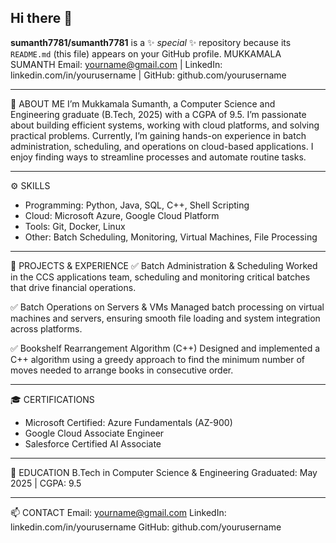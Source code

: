 ## Hi there 👋

**sumanth7781/sumanth7781** is a ✨ _special_ ✨ repository because its `README.md` (this file) appears on your GitHub profile.
MUKKAMALA SUMANTH
Email: yourname@gmail.com | LinkedIn: linkedin.com/in/yourusername | GitHub: github.com/yourusername

--------------------------------------------------------------------------------
👋 ABOUT ME
I’m Mukkamala Sumanth, a Computer Science and Engineering graduate (B.Tech, 2025) with a CGPA of 9.5.
I’m passionate about building efficient systems, working with cloud platforms, and solving practical problems.
Currently, I’m gaining hands-on experience in batch administration, scheduling, and operations on cloud-based applications.
I enjoy finding ways to streamline processes and automate routine tasks.

--------------------------------------------------------------------------------
⚙️ SKILLS
- Programming: Python, Java, SQL, C++, Shell Scripting
- Cloud: Microsoft Azure, Google Cloud Platform
- Tools: Git, Docker, Linux
- Other: Batch Scheduling, Monitoring, Virtual Machines, File Processing

--------------------------------------------------------------------------------
🚀 PROJECTS & EXPERIENCE
✅ Batch Administration & Scheduling
Worked in the CCS applications team, scheduling and monitoring critical batches that drive financial operations.

✅ Batch Operations on Servers & VMs
Managed batch processing on virtual machines and servers, ensuring smooth file loading and system integration across platforms.

✅ Bookshelf Rearrangement Algorithm (C++)
Designed and implemented a C++ algorithm using a greedy approach to find the minimum number of moves needed to arrange books in consecutive order.

--------------------------------------------------------------------------------
🎓 CERTIFICATIONS
- Microsoft Certified: Azure Fundamentals (AZ-900)
- Google Cloud Associate Engineer
- Salesforce Certified AI Associate

--------------------------------------------------------------------------------
📜 EDUCATION
B.Tech in Computer Science & Engineering
Graduated: May 2025 | CGPA: 9.5

--------------------------------------------------------------------------------
📫 CONTACT
Email: yourname@gmail.com
LinkedIn: linkedin.com/in/yourusername
GitHub: github.com/yourusername


